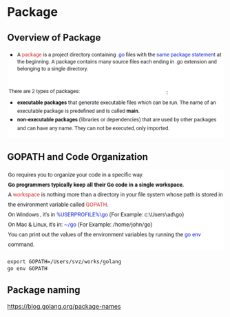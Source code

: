 # Package 

## Overview of Package

![](01.01.png)

## GOPATH and Code Organization

![](01.02.png)

```
export GOPATH=/Users/svz/works/golang
go env GOPATH
```

## Package naming

https://blog.golang.org/package-names

